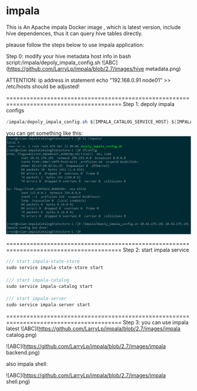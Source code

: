 # impala
This is An Apache impala Docker image , which is latest version, include hive dependences, thus it can query hive tables directly.

pleause follow the steps below to use impala application:

Step 0: modify your hive metadata host info in bash script:/impala/depoly_impala_config.sh
![ABC](https://github.com/LarryLp/impala/blob/2.7/images/hive metadata.png)

ATTENTION: ip address in statement echo "192.168.0.91 node01" >> /etc/hosts should be adjusted!

========================================================================================
Step 1: depoly impala configs
```java  
/impala/depoly_impala_config.sh ${IMPALA_CATALOG_SERVICE_HOST} ${IMPALA_STATE_STORE_HOST}
```

you can get something like this:
![ABC](https://github.com/LarryLp/impala/blob/2.7/images/depoly_impala_config.png) 

========================================================================================
Step 2: start impala service

```java
/// start impala-state-store
sudo service impala-state-store start

/// start impala-catalog
sudo service impala-catalog start

/// start impala-server
sudo service impala-server start
```
========================================================================================
Step 3: you can use impala latest
![ABC](https://github.com/LarryLp/impala/blob/2.7/images/impala catalog.png)

![ABC](https://github.com/LarryLp/impala/blob/2.7/images/impala backend.png)

also impala shell:

![ABC](https://github.com/LarryLp/impala/blob/2.7/images/impala shell.png)
